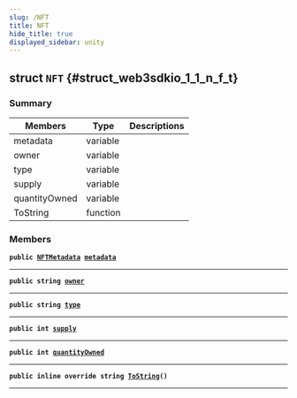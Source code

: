 ```yaml
---
slug: /NFT
title: NFT
hide_title: true
displayed_sidebar: unity
---
```


## struct `NFT` {#struct_web3sdkio_1_1_n_f_t}

### Summary

| Members       | Type     | Descriptions |
| ------------- | -------- | ------------ |
| metadata      | variable |              |
| owner         | variable |              |
| type          | variable |              |
| supply        | variable |              |
| quantityOwned | variable |              |
| ToString      | function |              |

### Members

**`public `[`NFTMetadata`](docs/unity/NFTMetadata.md#struct_web3sdkio_1_1_n_f_t_metadata)` `[`metadata`](#struct_web3sdkio_1_1_n_f_t_1a3e0d0155d135eec24ab1d40445f34850)**

---

**`public string `[`owner`](#struct_web3sdkio_1_1_n_f_t_1a9e4867d841ca61f1a0c34903712cf731)**

---

**`public string `[`type`](#struct_web3sdkio_1_1_n_f_t_1a923ca90b28f874cb16575471ed8aafdd)**

---

**`public int `[`supply`](#struct_web3sdkio_1_1_n_f_t_1ac3f828eb44899b5a32e5992e2a796060)**

---

**`public int `[`quantityOwned`](#struct_web3sdkio_1_1_n_f_t_1aef81fe74dfe19e5b12b83d0513649129)**

---

**`public inline override string `[`ToString`](#struct_web3sdkio_1_1_n_f_t_1a485b5388ebfc45794a4d531ff71c9658)`()`**

---
